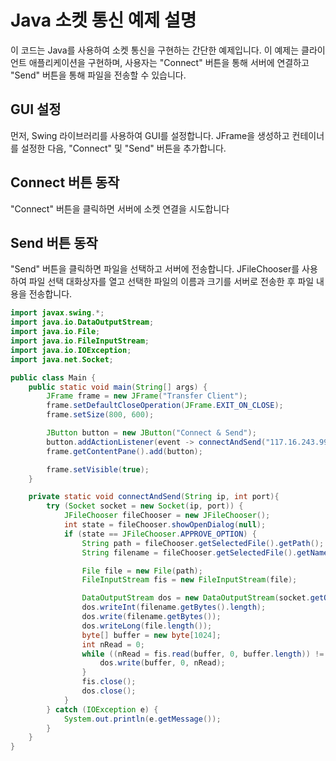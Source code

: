 # Java 소켓 통신 예제 설명

이 코드는 Java를 사용하여 소켓 통신을 구현하는 간단한 예제입니다. 이 예제는 클라이언트 애플리케이션을 구현하며, 사용자는 "Connect" 버튼을 통해 서버에 연결하고 "Send" 버튼을 통해 파일을 전송할 수 있습니다.

## GUI 설정

먼저, Swing 라이브러리를 사용하여 GUI를 설정합니다. JFrame을 생성하고 컨테이너를 설정한 다음, "Connect" 및 "Send" 버튼을 추가합니다.

## Connect 버튼 동작

"Connect" 버튼을 클릭하면 서버에 소켓 연결을 시도합니다


## Send 버튼 동작

"Send" 버튼을 클릭하면 파일을 선택하고 서버에 전송합니다. JFileChooser를 사용하여 파일 선택 대화상자를 열고 선택한 파일의 이름과 크기를 서버로 전송한 후 파일 내용을 전송합니다.

```java
import javax.swing.*;
import java.io.DataOutputStream;
import java.io.File;
import java.io.FileInputStream;
import java.io.IOException;
import java.net.Socket;

public class Main {
    public static void main(String[] args) {
        JFrame frame = new JFrame("Transfer Client");
        frame.setDefaultCloseOperation(JFrame.EXIT_ON_CLOSE);
        frame.setSize(800, 600);

        JButton button = new JButton("Connect & Send");
        button.addActionListener(event -> connectAndSend("117.16.243.99", 5501));
        frame.getContentPane().add(button);

        frame.setVisible(true);
    }

    private static void connectAndSend(String ip, int port){
        try (Socket socket = new Socket(ip, port)) {
            JFileChooser fileChooser = new JFileChooser();
            int state = fileChooser.showOpenDialog(null);
            if (state == JFileChooser.APPROVE_OPTION) {
                String path = fileChooser.getSelectedFile().getPath();
                String filename = fileChooser.getSelectedFile().getName();

                File file = new File(path);
                FileInputStream fis = new FileInputStream(file);

                DataOutputStream dos = new DataOutputStream(socket.getOutputStream());
                dos.writeInt(filename.getBytes().length);
                dos.write(filename.getBytes());
                dos.writeLong(file.length());
                byte[] buffer = new byte[1024];
                int nRead = 0;
                while ((nRead = fis.read(buffer, 0, buffer.length)) != -1) {
                    dos.write(buffer, 0, nRead);
                }
                fis.close();
                dos.close();
            }
        } catch (IOException e) {
            System.out.println(e.getMessage());
        }
    }
}
```